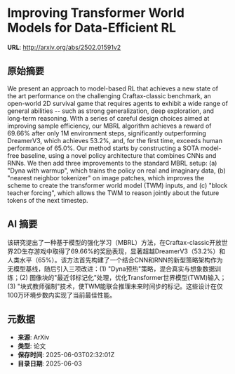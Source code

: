 # Improving Transformer World Models for Data-Efficient RL

**URL**: http://arxiv.org/abs/2502.01591v2

## 原始摘要

We present an approach to model-based RL that achieves a new state of the art
performance on the challenging Craftax-classic benchmark, an open-world 2D
survival game that requires agents to exhibit a wide range of general abilities
-- such as strong generalization, deep exploration, and long-term reasoning.
With a series of careful design choices aimed at improving sample efficiency,
our MBRL algorithm achieves a reward of 69.66% after only 1M environment steps,
significantly outperforming DreamerV3, which achieves 53.2%, and, for the first
time, exceeds human performance of 65.0%. Our method starts by constructing a
SOTA model-free baseline, using a novel policy architecture that combines CNNs
and RNNs. We then add three improvements to the standard MBRL setup: (a) "Dyna
with warmup", which trains the policy on real and imaginary data, (b) "nearest
neighbor tokenizer" on image patches, which improves the scheme to create the
transformer world model (TWM) inputs, and (c) "block teacher forcing", which
allows the TWM to reason jointly about the future tokens of the next timestep.


## AI 摘要

该研究提出了一种基于模型的强化学习（MBRL）方法，在Craftax-classic开放世界2D生存游戏中取得了69.66%的奖励表现，显著超越DreamerV3（53.2%）和人类水平（65%）。该方法首先构建了一个结合CNN和RNN的新型策略架构作为无模型基线，随后引入三项改进：(1) "Dyna预热"策略，混合真实与想象数据训练；(2) 图像块的"最近邻标记化"处理，优化Transformer世界模型(TWM)输入；(3) "块式教师强制"技术，使TWM能联合推理未来时间步的标记。这些设计在仅100万环境步数内实现了当前最佳性能。

## 元数据

- **来源**: ArXiv
- **类型**: 论文
- **保存时间**: 2025-06-03T02:32:01Z
- **目录日期**: 2025-06-03
